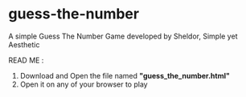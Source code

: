 # guess-the-number
A simple Guess The Number Game developed by Sheldor, Simple yet Aesthetic


READ ME :
  1. Download and Open the file named **"guess_the_number.html"**
  2. Open it on any of your browser to play
